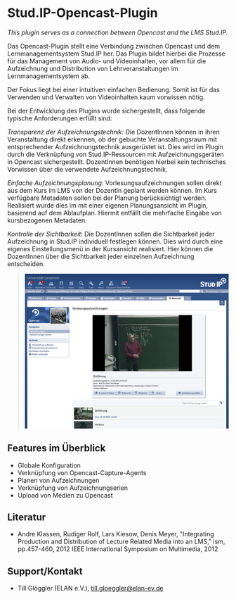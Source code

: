 Stud.IP-Opencast-Plugin
=======================

*This plugin serves as a connection between Opencast and the LMS Stud.IP.*


Das Opencast-Plugin stellt eine Verbindung zwischen Opencast und dem
Lernmanagementsystem Stud.IP her. Das Plugin bildet hierbei die Prozesse für
das Management von Audio- und Videoinhalten, vor allem für die Aufzeichnung und
Distribution von Lehrveranstaltungen im Lernmanagementsystem ab.

Der Fokus liegt bei einer intuitiven einfachen Bedienung. Somit ist für das
Verwenden und Verwalten von Videoinhalten kaum vorwissen nötig.

Bei der Entwicklung des Plugins wurde sichergestellt, dass folgende typische
Anforderungen erfüllt sind:

*Transparenz der Aufzeichnungstechnik:* Die DozentInnen können in ihren
Veranstaltung direkt erkennen, ob der gebuchte Veranstaltungsraum mit
entsprechender Aufzeichnungstechnik ausgerüstet ist. Dies wird im Plugin durch
die Verknüpfung von Stud.IP-Ressourcen mit Aufzeichnungsgeräten in Opencast
sichergestellt. DozentInnen benötigen hierbei kein technisches Vorwissen über
die verwendete Aufzeichnungstechnik.

*Einfache Aufzeichnungsplanung:* Vorlesungsaufzeichnungen sollen direkt aus dem
Kurs im LMS von der DozentIn geplant werden können. Im Kurs verfügbare
Metadaten sollen bei der Planung berücksichtigt werden. Realisiert wurde dies
im mit einer eigenen Planungsansicht im Plugin, basierend auf dem Ablaufplan.
Hiermit entfällt die mehrfache Eingabe von kursbezogenen Metadaten.

*Kontrolle der Sichtbarkeit:* Die DozentInnen sollen die Sichtbarkeit jeder
Aufzeichnung in Stud.IP individuell festlegen können. Dies wird durch eine
eigenes Einstellungsmenü in der Kursansicht realisiert. Hier können die
DozentInnen über die Sichtbarkeit jeder einzelnen Aufzeichnung entscheiden.

> ![Das Opencast-Stud.IP-Plugin](images/opencastplayer.png)


Features im Überblick
---------------------

- Globale Konfiguration
- Verknüpfung von Opencast-Capture-Agents
- Planen von Aufzeichnungen
- Verknüpfung von Aufzeichnungserien
- Upload von Medien zu Opencast


Literatur
---------

- Andre Klassen, Rudiger Rolf, Lars Kiesow, Denis Meyer, "Integrating
  Production and Distribution of Lecture Related Media into an LMS," ism,
  pp.457-460, 2012 IEEE International Symposium on Multimedia, 2012


Support/Kontakt
---------------

- Till Glöggler (ELAN e.V.), till.gloeggler@elan-ev.de
